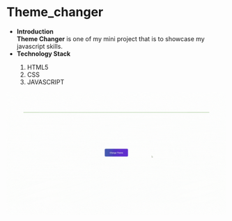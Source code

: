 # Theme_changer
<ul>
<li><b>Introduction</b></li>
<b>Theme Changer</b> is one of my mini project that is to showcase my javascript skills.
<br/>
<li><b>Technology Stack</b></li>
<ol>
<li>HTML5</li>
<li>CSS</li>
<li>JAVASCRIPT</li>
</ol>
</ul>

![](https://github.com/Abhiraj-Sardar/Theme_changer/blob/master/img/output.gif)
